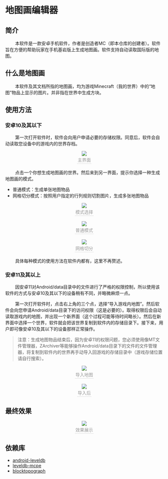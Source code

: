 # 地图画编辑器
## 简介
&nbsp;&nbsp;&nbsp;&nbsp;&nbsp;&nbsp;&nbsp;&nbsp;本软件是一款安卓手机软件，作者是创造者MC（即本仓库的创建者）。软件旨在方便的帮助玩家在手机基岩版上生成地图画。软件支持自动读取国际版的地图。

## 什么是地图画
&nbsp;&nbsp;&nbsp;&nbsp;&nbsp;&nbsp;&nbsp;&nbsp;本软件及其文档所指的地图画，均为游戏Minecraft（我的世界）中的“地图”物品上显示的图片。并非指在世界中生成方块。

## 使用方法

###  安卓10及其以下

&nbsp;&nbsp;&nbsp;&nbsp;&nbsp;&nbsp;&nbsp;&nbsp;第一次打开软件时，软件会向用户申请必要的存储权限。同意后，软件会自动读取您设备中的游戏内的世界存档。
<div align=center><img src="https://s2.loli.net/2022/04/18/aGn4uty8mzMRJTh.jpg"/>
	<br>
  <div style="color:orange; border-bottom: 1px solid #d9d9d9;
    display: inline-block;
    color: #999;
    padding: 2px;">
    主界面
  </div>
</div>
<br>
&nbsp;&nbsp;&nbsp;&nbsp;&nbsp;&nbsp;&nbsp;&nbsp;点击一个你想生成地图画的世界。然后来到另一界面，提示你选择一种生成地图画的模式。

 - 普通模式：生成单张地图物品
 - 网格切分模式：按照用户指定的行列规则切割图片，生成多张地图物品
<div align=center><img src="https://s2.loli.net/2022/04/18/cVS2osEFPth1m4Y.jpg"/>
	<br>
  <div style="color:orange; border-bottom: 1px solid #d9d9d9;
    display: inline-block;
    color: #999;
    padding: 2px;">
    模式选择
  </div>
</div>
<br>
<div align=center><img src="https://s2.loli.net/2022/04/18/KW51zIw6GO2cTeu.jpg"/>
	<br>
  <div style="color:orange; border-bottom: 1px solid #d9d9d9;
    display: inline-block;
    color: #999;
    padding: 2px;">
    普通模式
  </div>
</div>
<br>
<div align=center><img src="https://s2.loli.net/2022/04/18/eNk79xcw4iqHUzr.jpg"/>
	<br>
  <div style="color:orange; border-bottom: 1px solid #d9d9d9;
    display: inline-block;
    color: #999;
    padding: 2px;">
    网格切分
  </div>
</div>
<br>
&nbsp;&nbsp;&nbsp;&nbsp;&nbsp;&nbsp;&nbsp;&nbsp;具体每种模式的使用方法在软件内都有，这里不再赘述。

### 安卓11及其以上
&nbsp;&nbsp;&nbsp;&nbsp;&nbsp;&nbsp;&nbsp;&nbsp;因安卓11对Android/data目录中的文件进行了严格的权限控制，所以使用该软件的方式与安卓10及其以下的设备稍有不同，并略微麻烦一点。

&nbsp;&nbsp;&nbsp;&nbsp;&nbsp;&nbsp;&nbsp;&nbsp;第一次打开软件时，点击右上角的三个点，选择“导入游戏内地图”。然后软件会向您申请Android/data目录下的访问权限（这是必要的）。取得权限后会自动读取游戏内的地图，并出现一个新界面（这个过程可能等待时间略长）。然后在新界面中选择一个世界，软件就会把该世界复制到软件内的存储目录下。接下来，用户即可像安卓10及其以下的设备那样正常操作。

> 注意：生成地图物品结束后，因为安卓11的权限问题，您必须使用像MT文件管理器，ZArchiver等能够操作Android/data目录下的文件的文件管理器，将复制到软件内的世界再手动导入回游戏的存储目录中（游戏存储位置请自行搜索）。

<div align=center><img src="https://s2.loli.net/2022/04/18/bv3YUtuZ8DqMehf.png"/>
	<br>
  <div style="color:orange; border-bottom: 1px solid #d9d9d9;
    display: inline-block;
    color: #999;
    padding: 2px;">
    导入地图
  </div>
</div>
<br>
<div align=center><img src="https://s2.loli.net/2022/04/18/E9lOnISqyj4dbtM.png"/>
	<br>
  <div style="color:orange; border-bottom: 1px solid #d9d9d9;
    display: inline-block;
    color: #999;
    padding: 2px;">
    导入后
  </div>
</div>

## 最终效果

<div align=center><img src="https://s2.loli.net/2022/04/18/MKWkbrTVfXjsucD.jpg"/>
	<br>
  <div style="color:orange; border-bottom: 1px solid #d9d9d9;
    display: inline-block;
    color: #999;
    padding: 2px;">
    效果展示
  </div>
</div>

## 依赖库

 - [android-leveldb](https://github.com/mithrilmania/android-leveldb)
 - [leveldb-mcpe](https://github.com/Mojang/leveldb-mcpe)
 - [blocktopograph](https://github.com/oO0oO0oO0o0o00/blocktopograph)
